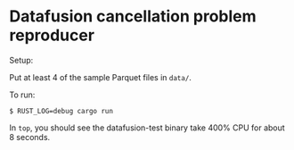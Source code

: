 # Datafusion cancellation problem reproducer

Setup:

Put at least 4 of the sample Parquet files in `data/`.

To run:

```
$ RUST_LOG=debug cargo run
```

In `top`, you should see the datafusion-test binary take 400% CPU for about 8 seconds.
